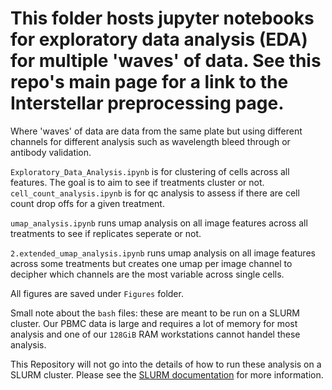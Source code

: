 # This folder hosts jupyter notebooks for exploratory data analysis (EDA) for multiple 'waves' of data. See this repo's main page for a link to the Interstellar preprocessing page.

Where 'waves' of data are data from the same plate but using different channels for different analysis such as wavelength bleed through or antibody validation.

```Exploratory_Data_Analysis.ipynb```
is for clustering of cells across all features. The goal is to aim to see if treatments cluster or not.
```cell_count_analysis.ipynb``` is for qc analysis to assess if there are cell count drop offs for a given treatment.

```umap_analysis.ipynb``` runs umap analysis on all image features across all treatments to see if replicates seperate or not.

```2.extended_umap_analysis.ipynb``` runs umap analysis on all image features across some treatments but creates one umap per image channel to decipher which channels are the most variable across single cells.

All figures are saved under `Figures` folder.


Small note about the `bash` files: these are meant to be run on a SLURM cluster. Our PBMC data is large and requires a lot of memory for most analysis and one of our `128GiB` RAM workstations cannot handel these analysis.

This Repository will not go into the details of how to run these analysis on a SLURM cluster. Please see the [SLURM documentation](https://slurm.schedmd.com/documentation.html) for more information.
